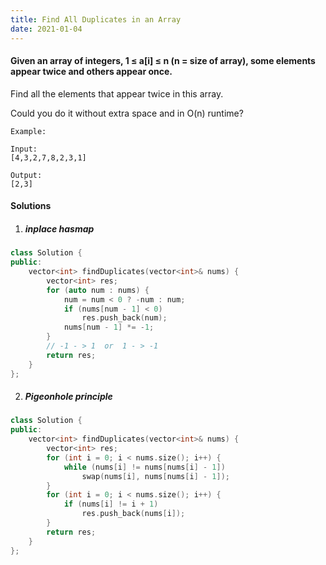 ```yaml
---
title: Find All Duplicates in an Array
date: 2021-01-04
---
```

#### Given an array of integers, 1 ≤ a[i] ≤ n (n = size of array), some elements appear twice and others appear once.

Find all the elements that appear twice in this array.

Could you do it without extra space and in O(n) runtime?

```
Example:

Input:
[4,3,2,7,8,2,3,1]

Output:
[2,3]
```

#### Solutions


1. ##### inplace hasmap

```cpp
class Solution {
public:
    vector<int> findDuplicates(vector<int>& nums) {
        vector<int> res;
        for (auto num : nums) {
            num = num < 0 ? -num : num;
            if (nums[num - 1] < 0)
                res.push_back(num);
            nums[num - 1] *= -1;
        }
        // -1 - > 1  or  1 - > -1
        return res;
    }
};
```

2. ##### Pigeonhole principle

```cpp
class Solution {
public:
    vector<int> findDuplicates(vector<int>& nums) {
        vector<int> res;
        for (int i = 0; i < nums.size(); i++) {
            while (nums[i] != nums[nums[i] - 1])
                swap(nums[i], nums[nums[i] - 1]);
        }
        for (int i = 0; i < nums.size(); i++) {
            if (nums[i] != i + 1)
                res.push_back(nums[i]);
        }
        return res;
    }
};
```